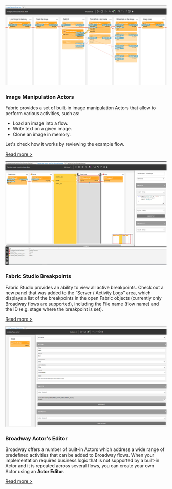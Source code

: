 <!--block-->

<img src="images/image_manip_1.PNG" style="zoom:80%;" />

### Image Manipulation Actors

Fabric provides a set of built-in image manipulation Actors that allow to perform various activities, such as:

- Load an image into a flow.
- Write text on a given image.
- Clone an image in memory.

Let's check how it works by reviewing the example flow. 

[Read more >](20210701_image_manipulation_actors.md)

<!--block-->

<img src="images/breakpoints_1.PNG" style="zoom:80%;" />

### Fabric Studio Breakpoints

Fabric Studio provides an ability to view all active breakpoints. Check out a new panel that was added to the “Server / Activity Logs” area, which displays a list of the breakpoints in the open Fabric objects (currently only Broadway flows are supported), including the File name (flow name) and the ID (e.g. stage where the breakpoint is set).

[Read more >](20210630_fabric_studio_breakpoints.md)

<!--block-->

<img src="images/actor_editor_1.PNG" style="zoom:80%;" />

### Broadway Actor's Editor

Broadway offers a number of built-in Actors which address a wide range of predefined activities that can be added to Broadway flows. When your implementation requires business logic that is not supported by a built-in Actor and it is repeated across several flows, you can create your own Actor using an **Actor Editor**.

[Read more >](20210527_actor_editor.md)

<!--block-->
